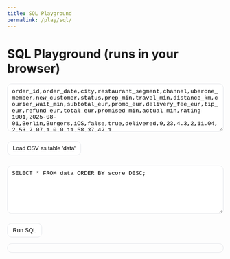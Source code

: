 ```yaml
---
title: SQL Playground
permalink: /play/sql/
---
```


# SQL Playground (runs in your browser)

<textarea id="csv" rows="6" style="width:100%;max-width:760px">
order_id,order_date,city,restaurant_segment,channel,uberone_member,new_customer,status,prep_min,travel_min,distance_km,courier_wait_min,subtotal_eur,promo_eur,delivery_fee_eur,tip_eur,refund_eur,total_eur,promised_min,actual_min,rating
1001,2025-08-01,Berlin,Burgers,iOS,false,true,delivered,9,23,4.3,2,11.04,2.53,2.07,1,0.0,11.58,37,42,1
1002,2025-08-01,Berlin,Healthy,iOS,false,false,delivered,20,26,5.0,2,21.91,4.79,3.0,0,0.0,20.12,51,51,5
1003,2025-08-01,Lyon,Pizza,iOS,false,false,cancelled_by_restaurant,14,6,1.2,0,0.0,0.0,0.0,0.0,0.0,0.0,25,,
1004,2025-08-01,Paris,Sushi,iOS,false,false,delivered,10,12,2.7,0,19.34,0.0,3.93,0,0.0,23.27,27,29,4
1005,2025-08-02,Paris,Healthy,Android,true,false,delivered,11,24,4.4,2,11.12,1.34,0.0,1,0.0,10.78,40,48,3
1006,2025-08-02,Berlin,Pizza,iOS,false,false,cancelled_by_user,15,6,1.5,1,0.0,0.0,0.0,0.0,0.0,0.0,26,,
1007,2025-08-02,Berlin,Healthy,Android,true,false,delivered,9,25,4.7,2,33.82,0.0,0.0,4,0.0,37.82,39,39,2
1008,2025-08-02,Berlin,Pizza,Web,false,true,delivered,9,16,3.8,1,10.27,0.0,2.5,3,0.0,15.77,30,28,5
1009,2025-08-03,Paris,Burgers,Android,false,false,delivered,19,18,3.6,1,38.54,0.0,3.16,0,0.0,41.7,42,42,5
1010,2025-08-03,Lyon,Sushi,Web,true,false,delivered,18,16,3.2,3,19.77,2.29,0.0,2,0.0,19.48,39,42,3
1011,2025-08-03,Berlin,Burgers,Web,false,true,refunded_partial,12,17,2.4,3,37.07,0.0,3.56,0,4.75,35.88,34,33,4
1012,2025-08-03,Paris,Healthy,iOS,false,false,delivered,13,23,4.8,2,43.68,0.0,3.91,4,0.0,51.59,41,46,5
1013,2025-08-04,Lyon,Pizza,Android,true,true,delivered,16,17,3.1,2,20.26,0.0,0.0,1,0.0,21.26,38,33,4
1014,2025-08-04,Paris,Pizza,iOS,false,false,delivered,12,24,4.6,1,38.04,0.0,4.16,0,0.0,42.2,41,43,5
1015,2025-08-04,Berlin,Sushi,Web,true,false,delivered,17,20,3.6,2,19.79,0.0,0.0,5,0.0,24.79,42,36,5
1016,2025-08-04,Paris,Burgers,Android,false,true,cancelled_by_restaurant,14,9,1.8,4,0.0,0.0,0.0,0.0,0.0,0.0,28,,
1017,2025-08-05,Lyon,Healthy,iOS,false,false,delivered,8,22,3.9,1,22.61,0.0,4.76,0,0.0,27.37,35,30,4
1018,2025-08-05,Paris,Sushi,Android,true,false,delivered,12,23,4.7,2,20.85,0.0,0.0,2,0.0,22.85,40,45,2
1019,2025-08-05,Berlin,Pizza,Android,false,false,delivered,13,23,5.8,2,31.2,0.0,2.65,5,0.0,38.85,41,46,4
1020,2025-08-05,Paris,Healthy,Web,false,true,refunded_partial,11,9,1.1,3,25.54,0.0,4.18,0,6.63,23.09,25,20,5
1021,2025-08-06,Lyon,Burgers,iOS,true,false,delivered,16,22,4.7,3,31.45,0.0,0.0,2,0.0,33.45,43,48,2
1022,2025-08-06,Paris,Sushi,Web,false,false,delivered,12,21,3.9,2,44.56,0.0,3.56,6,0.0,54.12,38,35,5
1023,2025-08-06,Berlin,Healthy,Web,true,true,delivered,9,21,3.6,3,41.31,0.0,0.0,0,0.0,41.31,35,30,4
1024,2025-08-07,Paris,Pizza,iOS,false,false,delivered,11,25,5.0,0,39.93,0.0,4.31,0,0.0,44.24,41,36,5

</textarea>
<button id="load">Load CSV as table 'data'</button>

<textarea id="sql" rows="6" style="width:100%;max-width:760px;margin-top:10px">SELECT * FROM data ORDER BY score DESC;</textarea>
<button id="run">Run SQL</button>

<pre id="out" style="padding:10px;border:1px solid #e5e7eb;border-radius:10px;overflow:auto;white-space:pre-wrap"></pre>

<style>
/* Light mode: use Cayman defaults (already good). Just minor polish */
#csv, #sql {
  font-family: ui-monospace, SFMono-Regular, Menlo, Monaco, Consolas, "Liberation Mono", "Courier New", monospace;
  padding: 10px;
  border: 1px solid #e5e7eb;
  border-radius: 10px;
}
#load, #run {
  margin-top: 8px;
  padding: 8px 12px;
  border: 1px solid #e5e7eb;
  border-radius: 10px;
  background: #fff;
  cursor: pointer;
}
#load:hover, #run:hover { background: #f8fafc; }

/* ✅ Dark mode overrides — ONLY when html[data-theme="dark"] is set */
html[data-theme="dark"] #csv,
html[data-theme="dark"] #sql {
  background: #0f172a;
  color: #e8eef7;
  border-color: #1f2937;
}
html[data-theme="dark"] #csv::placeholder,
html[data-theme="dark"] #sql::placeholder {
  color: #9aa4b5;
}
html[data-theme="dark"] #load,
html[data-theme="dark"] #run {
  background: #0f172a;
  color: #e8eef7;
  border-color: #1f2937;
}
html[data-theme="dark"] #load:hover,
html[data-theme="dark"] #run:hover {
  background: #111827;
}
html[data-theme="dark"] #out {
  background: #0f172a !important;        /* beat inline light style */
  color: #e8eef7 !important;
  border-color: #1f2937 !important;
}

/* Accessible focus rings (both modes) */
#csv:focus, #sql:focus, #load:focus, #run:focus {
  outline: 2px solid #2563eb;
  outline-offset: 2px;
}
html[data-theme="dark"] #csv:focus,
html[data-theme="dark"] #sql:focus,
html[data-theme="dark"] #load:focus,
html[data-theme="dark"] #run:focus {
  outline-color: #93c5fd;
}
</style>

<script src="https://cdnjs.cloudflare.com/ajax/libs/sql.js/1.8.0/sql-wasm.js"></script>
<script>
(async function(){
  const SQL = await initSqlJs({ locateFile: f => 'https://cdnjs.cloudflare.com/ajax/libs/sql.js/1.8.0/' + f });
  const db = new SQL.Database();
  const out = document.getElementById('out');

  function csvToTable(csv){
    const lines = csv.trim().split(/\r?\n/).map(l => l.split(','));
    const headers = lines.shift();
    const cols = headers.map(h => h.trim().replace(/[^a-z0-9_]/gi,'_') + ' TEXT');
    db.run('DROP TABLE IF EXISTS data;');
    db.run('CREATE TABLE data (' + cols.join(',') + ');');
    const stmt = db.prepare('INSERT INTO data VALUES (' + headers.map(_ => '?').join(',') + ')');
    lines.forEach(row => stmt.run(row.map(x => x.trim())));
    stmt.free();
  }

  function run(sql){
    try {
      const res = db.exec(sql);
      if (!res.length){ out.textContent = '(no rows)'; return; }
      const { columns, values } = res[0];
      const rows = [columns.join('\t')].concat(values.map(v => v.join('\t'))).join('\n');
      out.textContent = rows;
    } catch (e) {
      out.textContent = e.message;
    }
  }

  document.getElementById('load').onclick = () => {
    csvToTable(document.getElementById('csv').value);
    out.textContent = 'Loaded table data';
  };
  document.getElementById('run').onclick = () => run(document.getElementById('sql').value);
})();
</script>
